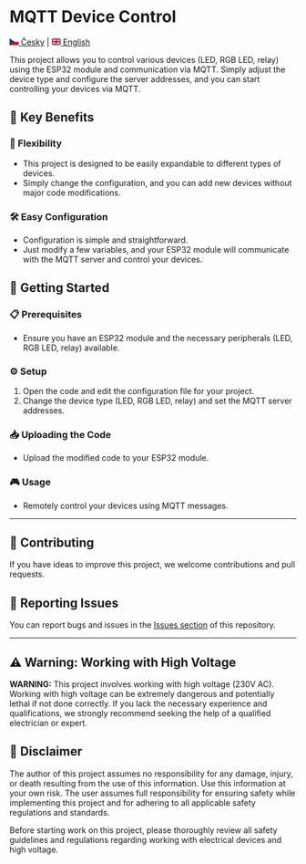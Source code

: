 # MQTT Device Control

[<img src="https://raw.githubusercontent.com/lipis/flag-icons/main/flags/4x3/cz.svg" width="16"> Česky](./README.md) | [<img src="https://raw.githubusercontent.com/lipis/flag-icons/main/flags/4x3/gb.svg" width="16"> English](./README.en.md)

This project allows you to control various devices (LED, RGB LED, relay) using the ESP32 module and communication via MQTT. Simply adjust the device type and configure the server addresses, and you can start controlling your devices via MQTT.

## 🌟 Key Benefits

### 🔧 Flexibility
- This project is designed to be easily expandable to different types of devices.
- Simply change the configuration, and you can add new devices without major code modifications.

### 🛠️ Easy Configuration
- Configuration is simple and straightforward.
- Just modify a few variables, and your ESP32 module will communicate with the MQTT server and control your devices.

## 🚀 Getting Started

### 📋 Prerequisites
- Ensure you have an ESP32 module and the necessary peripherals (LED, RGB LED, relay) available.

### ⚙️ Setup
1. Open the code and edit the configuration file for your project.
2. Change the device type (LED, RGB LED, relay) and set the MQTT server addresses.

### 📥 Uploading the Code
- Upload the modified code to your ESP32 module.

### 🎮 Usage
- Remotely control your devices using MQTT messages.

---

## 🤝 Contributing

If you have ideas to improve this project, we welcome contributions and pull requests.

## 🐛 Reporting Issues

You can report bugs and issues in the [Issues section](https://github.com/Vladous/ESP32-Mqtt/issues) of this repository.

---

## ⚠️ Warning: Working with High Voltage

**WARNING:** This project involves working with high voltage (230V AC). Working with high voltage can be extremely dangerous and potentially lethal if not done correctly. If you lack the necessary experience and qualifications, we strongly recommend seeking the help of a qualified electrician or expert.

## 🛑 Disclaimer

The author of this project assumes no responsibility for any damage, injury, or death resulting from the use of this information. Use this information at your own risk. The user assumes full responsibility for ensuring safety while implementing this project and for adhering to all applicable safety regulations and standards.

Before starting work on this project, please thoroughly review all safety guidelines and regulations regarding working with electrical devices and high voltage.

